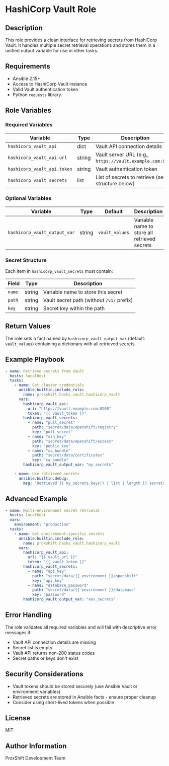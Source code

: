 # HashiCorp Vault Role

## Description

This role provides a clean interface for retrieving secrets from HashiCorp Vault. It handles multiple secret retrieval operations and stores them in a unified output variable for use in other tasks.

## Requirements

- Ansible 2.15+
- Access to HashiCorp Vault instance
- Valid Vault authentication token
- Python `requests` library

## Role Variables

### Required Variables

| Variable | Type | Description |
|----------|------|-------------|
| `hashicorp_vault_api` | dict | Vault API connection details |
| `hashicorp_vault_api.url` | string | Vault server URL (e.g., `https://vault.example.com:8200`) |
| `hashicorp_vault_api.token` | string | Vault authentication token |
| `hashicorp_vault_secrets` | list | List of secrets to retrieve (see structure below) |

### Optional Variables

| Variable | Type | Default | Description |
|----------|------|---------|-------------|
| `hashicorp_vault_output_var` | string | `vault_values` | Variable name to store all retrieved secrets |

### Secret Structure

Each item in `hashicorp_vault_secrets` must contain:

| Field | Type | Description |
|-------|------|-------------|
| `name` | string | Variable name to store this secret |
| `path` | string | Vault secret path (without `/v1/` prefix) |
| `key` | string | Secret key within the path |

## Return Values

The role sets a fact named by `hashicorp_vault_output_var` (default: `vault_values`) containing a dictionary with all retrieved secrets.

## Example Playbook

```yaml
- name: Retrieve secrets from Vault
  hosts: localhost
  tasks:
    - name: Get cluster credentials
      ansible.builtin.include_role:
        name: proxshift.hashi_vault.hashicorp_vault
      vars:
        hashicorp_vault_api:
          url: "https://vault.example.com:8200"
          token: "{{ vault_token }}"
        hashicorp_vault_secrets:
          - name: "pull_secret"
            path: "secret/data/openshift/registry"
            key: "pull_secret"
          - name: "ssh_key"
            path: "secret/data/openshift/access"
            key: "public_key"
          - name: "ca_bundle"
            path: "secret/data/certificates"
            key: "ca_bundle"
        hashicorp_vault_output_var: "my_secrets"

    - name: Use retrieved secrets
      ansible.builtin.debug:
        msg: "Retrieved {{ my_secrets.keys() | list | length }} secrets"
```

## Advanced Example

```yaml
- name: Multi-environment secret retrieval
  hosts: localhost
  vars:
    environment: "production"
  tasks:
    - name: Get environment-specific secrets
      ansible.builtin.include_role:
        name: proxshift.hashi_vault.hashicorp_vault
      vars:
        hashicorp_vault_api:
          url: "{{ vault_url }}"
          token: "{{ vault_token }}"
        hashicorp_vault_secrets:
          - name: "api_key"
            path: "secret/data/{{ environment }}/openshift"
            key: "api_key"
          - name: "database_password"
            path: "secret/data/{{ environment }}/database"
            key: "password"
        hashicorp_vault_output_var: "env_secrets"
```

## Error Handling

The role validates all required variables and will fail with descriptive error messages if:
- Vault API connection details are missing
- Secret list is empty
- Vault API returns non-200 status codes
- Secret paths or keys don't exist

## Security Considerations

- Vault tokens should be stored securely (use Ansible Vault or environment variables)
- Retrieved secrets are stored in Ansible facts - ensure proper cleanup
- Consider using short-lived tokens when possible

## License

MIT

## Author Information

ProxShift Development Team
